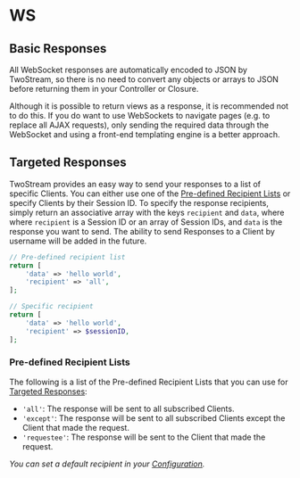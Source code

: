 # WS
<!-- [[TOC]] -->

## Basic Responses

All WebSocket responses are automatically encoded to JSON by TwoStream, so there is no need to convert any objects or arrays to JSON before returning them in your Controller or Closure.

Although it is possible to return views as a response, it is recommended not to do this. If you do want to use WebSockets to navigate pages (e.g. to replace all AJAX requests), only sending the required data through the WebSocket and using a front-end templating engine is a better approach.

## Targeted Responses

TwoStream provides an easy way to send your responses to a list of specific Clients. You can either use one of the [Pre-defined Recipient Lists](http://twostream.cupoftea.io/docs/responses/#pre-defined-recipient-lists) or specify Clients by their Session ID. To specify the response recipients, simply return an associative array with the keys `recipient` and `data`, where where `recipient` is a Session ID or an array of Session IDs, and `data` is the response you want to send. The ability to send Responses to a Client by username will be added in the future.

```php
// Pre-defined recipient list
return [
    'data' => 'hello world',
    'recipient' => 'all',
];

// Specific recipient
return [
    'data' => 'hello world',
    'recipient' => $sessionID,
];
```

### Pre-defined Recipient Lists

The following is a list of the Pre-defined Recipient Lists that you can use for [Targeted Responses](http://twostream.cupoftea.io/docs/responses/#targeted-responses):

 - `'all'`: The response will be sent to all subscribed Clients.
 - `'except'`: The response will be sent to all subscribed Clients except the Client that made the request.
 - `'requestee'`: The response will be sent to the Client that made the request.

_You can set a default recipient in your [Configuration](http://twostream.cupoftea.io/docs/configuration/#response-settings)._
